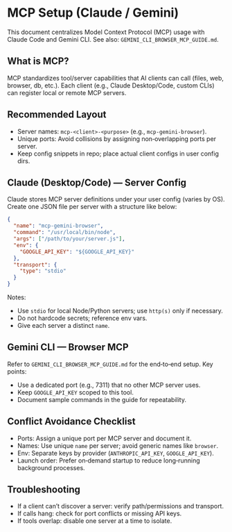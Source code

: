 # MCP Setup (Claude / Gemini)

This document centralizes Model Context Protocol (MCP) usage with Claude Code and Gemini CLI. See also: `GEMINI_CLI_BROWSER_MCP_GUIDE.md`.

## What is MCP?
MCP standardizes tool/server capabilities that AI clients can call (files, web, browser, db, etc.). Each client (e.g., Claude Desktop/Code, custom CLIs) can register local or remote MCP servers.

## Recommended Layout
- Server names: `mcp-<client>-<purpose>` (e.g., `mcp-gemini-browser`).
- Unique ports: Avoid collisions by assigning non‑overlapping ports per server.
- Keep config snippets in repo; place actual client configs in user config dirs.

## Claude (Desktop/Code) — Server Config
Claude stores MCP server definitions under your user config (varies by OS). Create one JSON file per server with a structure like below:

```json
{
  "name": "mcp-gemini-browser",
  "command": "/usr/local/bin/node",
  "args": ["/path/to/your/server.js"],
  "env": {
    "GOOGLE_API_KEY": "${GOOGLE_API_KEY}"
  },
  "transport": {
    "type": "stdio"
  }
}
```

Notes:
- Use `stdio` for local Node/Python servers; use `http(s)` only if necessary.
- Do not hardcode secrets; reference env vars.
- Give each server a distinct `name`.

## Gemini CLI — Browser MCP
Refer to `GEMINI_CLI_BROWSER_MCP_GUIDE.md` for the end‑to‑end setup. Key points:
- Use a dedicated port (e.g., 7311) that no other MCP server uses.
- Keep `GOOGLE_API_KEY` scoped to this tool.
- Document sample commands in the guide for repeatability.

## Conflict Avoidance Checklist
- Ports: Assign a unique port per MCP server and document it.
- Names: Use unique `name` per server; avoid generic names like `browser`.
- Env: Separate keys by provider (`ANTHROPIC_API_KEY`, `GOOGLE_API_KEY`).
- Launch order: Prefer on‑demand startup to reduce long‑running background processes.

## Troubleshooting
- If a client can’t discover a server: verify path/permissions and transport.
- If calls hang: check for port conflicts or missing API keys.
- If tools overlap: disable one server at a time to isolate.


